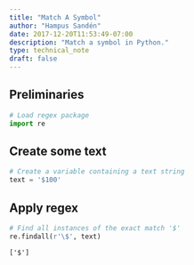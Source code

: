 ```yaml
---
title: "Match A Symbol"
author: "Hampus Sandén"
date: 2017-12-20T11:53:49-07:00
description: "Match a symbol in Python."
type: technical_note
draft: false
---
```

## Preliminaries


```python
# Load regex package
import re
```

## Create some text


```python
# Create a variable containing a text string
text = '$100'
```

## Apply regex


```python
# Find all instances of the exact match '$'
re.findall(r'\$', text)
```




    ['$']


